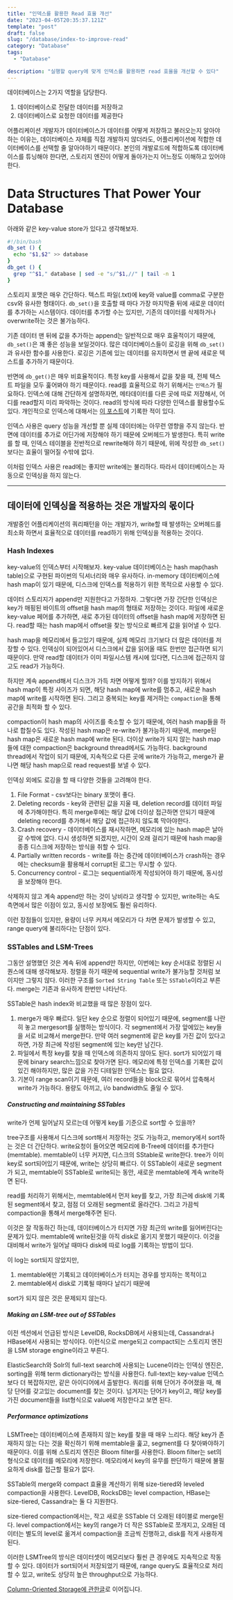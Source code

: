 ```yaml
---
title: "인덱스를 활용한 Read 효율 개선"
date: "2023-04-05T20:35:37.121Z"
template: "post"
draft: false
slug: "/database/index-to-improve-read"
category: "Database"
tags:
  - "Database"

description: "실행할 query에 맞게 인덱스를 활용하면 read 효율을 개선할 수 있다"
---
```


데이터베이스는 2가지 역할을 담당한다.

1. 데이터베이스로 전달한 데이터를 저장하고
2. 데이터베이스로 요청한 데이터를 제공한다

어플리케이션 개발자가 데이터베이스가 데이터를 어떻게 저장하고 불러오는지 알아야하는 이유는, 데이터베이스 자체를 직접 개발하지 않더라도, 어플리케이션에 적합한 데이터베이스를 선택할 줄 알아야하기 때문이다. 본인의 개발로드에 적합하도록 데이터베이스를 튜닝해야 한다면, 스토리지 엔진이 어떻게 돌아가는지 어느정도 이해하고 있어야한다. 

# Data Structures That Power Your Database

아래와 같은 key-value store가 있다고 생각해보자. 

```bash
#!/bin/bash
db_set () {
  echo "$1,$2" >> database
}
db_get () {
  grep "^$1," database | sed -e "s/^$1,//" | tail -n 1
}
```

스토리지 포맷은 매우 간단하다. 텍스트 파일(.txt)에 key와 value를 comma로 구분한 csv와 유사한 형태이다. `db_set()`을 호출할 때 마다 가장 마지막줄 뒤에 새로운 데이터를 추가하는 시스템이다. 데이터를 추가할 수는 있지만, 기존의 데이터를 삭제하거나 overwrite하는 것은 불가능하다. 

기존 데이터 맨 뒤에 값을 추가하는 append는 일반적으로 매우 효울적이기 때문에, `db_set()`은 꽤 좋은 성능을 보일것이다. 많은 데이터베이스들이 로깅을 위해 `db_set()`과 유사한 함수를 사용한다. 로깅은 기존에 있는 데이터를 유지하면서 맨 끝에 새로운 텍스트를 추가하기 때문이다. 

반면에 `db_get()`은 매우 비효율적이다. 특정 key를 사용해서 값을 찾을 때, 전체 텍스트 파일을 모두 훑어봐야 하기 때문이다. read를 효율적으로 하기 위해서는 `인덱스`가 필요하다. 인덱스에 대해 간단하게 설명하자면, 메타데이터를 다른 곳에 따로 저장해서, 어디를 read할지 미리 파악하는 것이다. read의 방식에 따라 다양한 인덱스를 활용할수도 있다. 개인적으로 인덱스에 대해서는 [이 포스트](https://jasonkang14.github.io/sql/database-indexing)에 기록한 적이 있다. 

인덱스 사용은 query 성능을 개선할 뿐 실제 데이터에는 아무런 영향을 주지 않는다. 반면에 데이터를 추가로 어딘가에 저장해야 하기 때문에 오버헤드가 발생한다. 특히 write를 할 때, 인덱스 테이블을 전반적으로 rewrite해야 하기 때문에, 위에 작성한 `db_set()`보다는 효율이 떨어질 수밖에 없다. 

이처럼 인덱스 사용은 read에는 좋지만 write에는 불리하다. 따라서 데이터베이스는 자동으로 인덱싱을 하지 않는다. 

------
데이터에 인덱싱을 적용하는 것은 개발자의 몫이다
------

개발중인 어플리케이션의 쿼리패턴을 아는 개발자가, write할 때 발생하는 오버헤드를 최소화 하면서 효율적으로 데이터를 read하기 위해 인덱싱을 적용하는 것이다. 

### Hash Indexes

key-value의 인덱스부터 시작해보자. key-value 데이터베이스는 hash map(hash table)으로 구현된 파이썬의 딕셔너리와 매우 유사하다. in-memory 데이터베이스에 hash map이 있기 때문에, 디스크에 인덱스를 적용하기 위한 목적으로 사용할 수 있다. 

데이터 스토리지가 append만 지원한다고 가정하자. 그렇다면 가장 간단한 인덱싱은 key가 매핑된 바이트의 offset을 hash map의 형태로 저장하는 것이다. 파일에 새로운 key-value 페어를 추가하면, 새로 추가된 데이터의 offset을 hash map에 저장하면 된다. read할 때는 hash map에서 offset을 찾는 방식으로 빠르게 값을 읽어낼 수 있다. 

hash map을 메모리에서 들고있기 때문에, 실제 메모리 크기보다 더 많은 데이터를 저장할 수 있다. 인덱싱이 되어있어서 디스크에서 값을 읽어올 때도 한번만 접근하면 되기 때문이다. 만약 read할 데이터가 이미 파일시스템 캐시에 있다면, 디스크에 접근하지 않고도 read가 가능하다. 

하지만 계속 append해서 디스크가 가득 차면 어떻게 할까? 이를 방지하기 위해서 hash map이 특정 사이즈가 되면, 해당 hash map에 write를 멈추고, 새로운 hash map에 write를 시작하면 된다. 그리고 중복되는 key를 제거하는 `compaction`을 통해 공간을 최적화 할 수 있다. 

compaction이 hash map의 사이즈를 축소할 수 있기 때문에, 여러 hash map들을 하나로 합칠수도 있다. 작성된 hash map은 re-write가 불가능하기 때문에, merge된 hash map은 새로운 hash map에 write 된다. 더이상 write가 되지 않는 hash map들에 대한 compaction은 background thread에서도 가능하다. background thread에서 작업이 되기 때문에, 지속적으로 다른 곳에 write가 가능하고, merge가 끝나면 해당 hash map으로 read request를 보낼 수 있다. 

인덱싱 외에도 로깅을 할 때 다양한 것들을 고려해야 한다. 

1. File Format - csv보다는 binary 포맷이 좋다. 
2. Deleting records - key와 관련된 값을 지울 때, deletion record를 데이터 파일에 추가해야한다. 특히 merge후에는 해당 값에 더이상 접근하면 안되기 때문에 deleting record를 추가해서 해당 값에 접근하지 않도록 막아야한다. 
3. Crash recovery - 데이터베이스를 재시작하면, 메모리에 있는 hash map은 날아갈 수밖에 없다. 다시 생성하면 되겠지만, 시간이 오래 걸리기 때문에 hash map을 종종 디스크에 저장하는 방식을 취할 수 있다. 
4. Partially written records - write를 하는 중간에 데이터베이스가 crash하는 경우에는 checksum을 활용해서 corrupt된 로그는 무시할 수 있다. 
5. Concurrency control - 로그는 sequential하게 작성되어야 하기 때문에, 동시성을 보장해야 한다. 

삭제하지 않고 계속 append만 하는 것이 낭비라고 생각할 수 있지만, write하는 속도 측면에서 많은 이점이 있고, 동시성 보장에도 훨씬 유리하다. 

이런 장점들이 있지만, 용량이 너무 커져서 메모리가 다 차면 문제가 발생할 수 있고, range query에 불리하다는 단점이 있다. 

### SSTables and LSM-Trees

그동안 설명했던 것은 계속 뒤에 append만 하지만, 이번에는 key 순서대로 정렬된 시퀀스에 대해 생각해보자. 정렬을 하기 때문에 sequential write가 불가능할 것처럼 보이지만 그렇지 않다. 이러한 구조를 `Sorted String Table` 또는 `SSTable`이라고 부른다. merge는 기존과 유사하게 한번만 나타난다. 

SSTable은 hash index와 비교했을 때 많은 장점이 있다. 

1. merge가 매우 빠르다. 일단 key 순으로 정렬이 되어있기 때문에, segment를 나란히 놓고 mergesort를 실행하는 방식이다. 각 segment에서 가장 앞에있는 key들을 서로 비교해서 merge한다. 만약 여러 segment에 같은 key를 가진 값이 있다고 하면, 가장 최근에 작성된 segment에 있는 key만 남긴다. 
2. 파일에서 특정 key를 찾을 때 인덱스에 의존하지 않아도 된다. sort가 되어있기 때문에 binary search느낌으로 찾아가면 된다. 메모리에 특정 인덱스를 기록한 값이 있긴 해야하지만, 많은 값을 가진 디테일한 인덱스는 필요 없다. 
3. 기본이 range scan이기 때문에, 여러 record들을 block으로 묶어서 압축해서 write가 가능하다. 용량도 아끼고, i/o bandwidth도 줄일 수 있다.

##### Constructing and maintaining SSTables

write가 언제 일어날지 모르는데 어떻게 key를 기준으로 sort할 수 있을까? 

tree구조를 사용해서 디스크에 sort해서 저장하는 것도 가능하고, memory에서 sort하는 것은 더 간단하다. write요청이 들어오면 메모리에 B-Tree에 데이터를 추가한다(memtable). memtable이 너무 커지면, 디스크의 SStable로 write한다. tree가 이미 key로 sort되어있기 때문에, write는 상당히 빠르다. 이 SSTable이 새로운 segment가 되고, memtable이 SSTable로 write되는 동안, 새로운 memtable에 계속 write하면 된다. 

read를 처리하기 위해서는, memtable에서 먼저 key를 찾고, 가장 최근에 disk에 기록된 segment에서 찾고, 점점 더 오래된 segment로 올라간다. 그리고 가끔씩 compaction을 통해서 merge해주면 된다. 

이것은 잘 작동하긴 하는데, 데이터베이스가 터지면 가장 최근의 write를 잃어버린다는 문제가 있다. memtable에 write된것을 아직 disk로 옮기지 못했기 때문이다. 이것을 대비해서 write가 일어날 때마다 disk에 따로 log를 기록하는 방법이 있다. 

이 log는 sort되지 않았지만, 

1. memtable에만 기록되고 데이터베이스가 터지는 경우를 방지하는 목적이고
2. memtable에서 disk로 기록될 때마다 날리기 때문에 

sort가 되지 않은 것은 문제되지 않는다. 

##### Making an LSM-tree out of SSTables

이전 섹션에서 언급된 방식은 LevelDB, RocksDB에서 사용되는데, Cassandra나 HBase에서 사용되는 방식이다. 이런식으로 merge되고 compact되는 스토리지 엔진을 LSM storage engine이라고 부른다. 

ElasticSearch와 Solr의 full-text search에 사용되는 Lucene이라는 인덱싱 엔진은, sorting을 위해 term dictionary라는 방식을 사용한다. full-text는 key-value 인덱스보다 더 복잡하지만, 같은 아이디어에서 출발한다. 쿼리를 위해 단어가 주어졌을 때, 해당 단어를 갖고있는 document를 찾는 것이다. 넘겨지는 단어가 key이고, 해당 key를 가진 document들을 list형식으로 value에 저장한다고 보면 된다. 

##### Performance optimizations

LSMTree는 데이터베이스에 존재하지 않는 key를 찾을 때 매우 느리다. 해당 key가 존재하지 않는 다는 것을 확신하기 위해 memtable을 훑고, segment를 다 찾아봐야하기 때문이다. 이를 위해 스토리지 엔진은 Bloom filter를 사용한다. Bloom filter는 set의 형식으로 데이터를 메모리에 저장한다. 메모리에서 key의 유무를 판단하기 때문에 불필요하게 disk를 접근할 필요가 없다. 

SSTable의 merge와 compact 효율을 계산하기 위해 size-tiered와 leveled compaction을 사용한다. LevelDB, RocksDB는 level compaction, HBase는 size-tiered, Cassandra는 둘 다 지원한다. 

size-tiered compaction에서는, 작고 새로운 SSTable 더 오래된 테이블로 merge된다. level compaction에서는 key의 range가 더 작은 SSTable로 쪼개지고, 오래된 데이터는 별도의 level로 옮겨서 compaction을 조금씩 진행하고, disk를 적게 사용하게 된다. 

이러한 LSMTree의 방식은 데이터셋이 메모리보다 훨씬 큰 경우에도 지속적으로 작동할 수 있다. 데이터가 sort되어서 저장되었기 때문에, range query도 효율적으로 처리할 수 있고, write도 상당히 높은 throughput으로 가능하다.

[Column-Oriented Storage에 관한글](https://jasonkang14.github.io/database/column-oriented-storage)로 이어집니다.